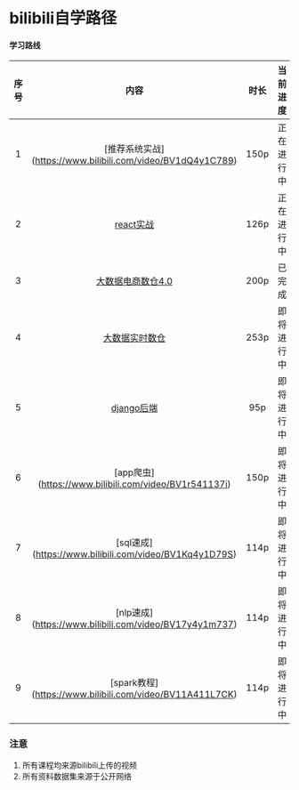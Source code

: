 # bilibili自学路径

#### 学习路线 
| 序号| 内容 | 时长 |当前进度|后续规划|完成时间|
| :---: | :----: | :----: |:----: |:----: |:----: |
| 1 | [推荐系统实战] (https://www.bilibili.com/video/BV1dQ4y1C789) | 150p |正在进行中 |大数据实战|9月
| 2 | [react实战](https://www.bilibili.com/video/BV1wy4y1D7JT)| 126p|正在进行中|javascript学习|9月
| 3 | [大数据电商数仓4.0](https://www.bilibili.com/video/BV1rL411E7uz)| 200p|已完成|无|12月
| 4 | [大数据实时数仓](https://www.bilibili.com/video/BV1yZ4y1A74d)| 253p|即将进行中|无|10月
| 5 | [django后端](https://www.bilibili.com/video/BV1kX4y1P7iB)| 95p|即将进行中|无|
| 6 | [app爬虫] (https://www.bilibili.com/video/BV1r541137i)| 150p|即将进行中|无|10月
| 7 | [sql速成] (https://www.bilibili.com/video/BV1Kq4y1D79S)| 114p|即将进行中|无|10月
| 8 | [nlp速成] (https://www.bilibili.com/video/BV17y4y1m737)| 114p|即将进行中|无|10月
| 9 | [spark教程] (https://www.bilibili.com/video/BV11A411L7CK)| 114p|即将进行中|无|10月




### 注意
1. 所有课程均来源bilibili上传的视频
2. 所有资料数据集来源于公开网络